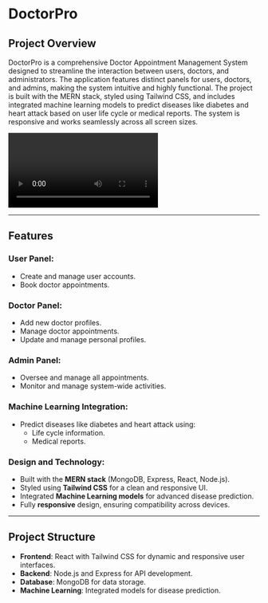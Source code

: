 # DoctorPro

## Project Overview
DoctorPro is a comprehensive Doctor Appointment Management System designed to streamline the interaction between users, doctors, and administrators. The application features distinct panels for users, doctors, and admins, making the system intuitive and highly functional. The project is built with the MERN stack, styled using Tailwind CSS, and includes integrated machine learning models to predict diseases like diabetes and heart attack based on user life cycle or medical reports. The system is responsive and works seamlessly across all screen sizes.

<video controls>
  <source src="DoctorPro.mp4" type="video/mp4">
  Your browser does not support the video tag.
</video>

---

## Features

### User Panel:
- Create and manage user accounts.
- Book doctor appointments.

### Doctor Panel:
- Add new doctor profiles.
- Manage doctor appointments.
- Update and manage personal profiles.

### Admin Panel:
- Oversee and manage all appointments.
- Monitor and manage system-wide activities.

### Machine Learning Integration:
- Predict diseases like diabetes and heart attack using:
  - Life cycle information.
  - Medical reports.

### Design and Technology:
- Built with the **MERN stack** (MongoDB, Express, React, Node.js).
- Styled using **Tailwind CSS** for a clean and responsive UI.
- Integrated **Machine Learning models** for advanced disease prediction.
- Fully **responsive** design, ensuring compatibility across devices.

---

## Project Structure

- **Frontend**: React with Tailwind CSS for dynamic and responsive user interfaces.
- **Backend**: Node.js and Express for API development.
- **Database**: MongoDB for data storage.
- **Machine Learning**: Integrated models for disease prediction.

